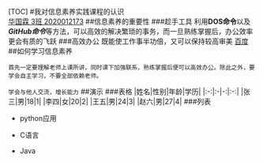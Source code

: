 [TOC]
#我对信息素养实践课程的认识  
<u>华国霖 3班 2020012173</u>
##信息素养的重要性
###趁手工具
利用**DOS命令**以及***GitHub命令***等方法，可以高效的解决繁琐的事务，而一旦熟练掌握后，办公效率更会有质的飞跃
###高效办公
既能使工作事半功倍，又可以保持较高审美   [百度](https://www.baidu.com/?tn=62095104_23_oem_dg)
##如何学习信息素养
```
首先一定要理解老师上课所讲，同时课下加强联系，熟练掌握后便可以高效办公。除此之外，要学会自主学习，不要全部依赖老师。
```
`学会与他人交流，增长能力`
##演示
###表格
|姓名|性别|年龄|学历|
|:-:|:-|-:|:-:|
|张三|男|18|1|
|李四|女|20|2|
|王五|男|24|3|
|赵六|男|27|4|
###列表
+ python应用
- C语言
* Java